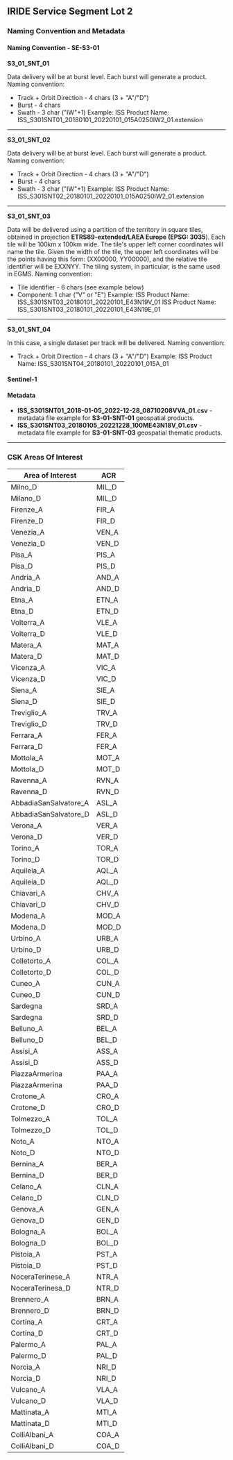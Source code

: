IRIDE Service Segment Lot 2
---
### Naming Convention and Metadata

#### Naming Convention - SE-S3-01
**S3_01_SNT_01**

Data delivery will be at burst level. Each burst will generate a product.
Naming convention:
- Track + Orbit Direction - 4 chars (3 + "A"/"D")
- Burst - 4 chars
- Swath - 3 char ("IW"+1)
Example:
ISS Product Name: ISS_S301SNT01_20180101_20220101_015A0250IW2_01.extension

---
**S3_01_SNT_02**

Data delivery will be at burst level. Each burst will generate a product.
Naming convention:
- Track + Orbit Direction - 4 chars (3 + "A"/"D")
- Burst - 4 chars
- Swath - 3 char ("IW"+1)
Example:
ISS Product Name: ISS_S301SNT02_20180101_20220101_015A0250IW2_01.extension

---
**S3_01_SNT_03**

Data will be delivered using a partition of the territory in square tiles, obtained in projection **ETRS89-extended/LAEA Europe (EPSG: 3035**). Each tile will be 100km x 100km wide. The tile's upper left corner coordinates will name the tile. Given the width of the tile, the upper left coordinates will be the points having this form: (XX00000, YY00000), and the relative tile identifier will be EXXNYY. The tiling system, in particular, is the same used in EGMS.
Naming convention:
- Tile identifier - 6 chars (see example below)
- Component: 1 char ("V" or "E")
Example:
ISS Product Name: ISS_S301SNT03_20180101_20220101_E43N19V_01
ISS Product Name: ISS_S301SNT03_20180101_20220101_E43N19E_01

---
**S3_01_SNT_04**

In this case, a single dataset per track will be delivered.
Naming convention:
- Track + Orbit Direction - 4 chars (3 + "A"/"D")
Example:
ISS Product Name: ISS_S301SNT04_20180101_20220101_015A_01


#### Sentinel-1

#### Metadata
- **ISS_S301SNT01_2018-01-05_2022-12-28_08710208VVA_01.csv** - metadata file example for **S3-01-SNT-01** geospatial products.
- **ISS_S301SNT03_20180105_20221228_100ME43N18V_01.csv** - metadata file example for **S3-01-SNT-03** geospatial thematic products.



---

### CSK Areas Of Interest

| Area of Interest      | ACR   |
|-----------------------|-------|
| Milno_D               | MIL_D |
| Milano_D              | MIL_D |
| Firenze_A             | FIR_A |
| Firenze_D             | FIR_D |
| Venezia_A             | VEN_A |
| Venezia_D             | VEN_D |
| Pisa_A                | PIS_A |
| Pisa_D                | PIS_D |
| Andria_A              | AND_A |
| Andria_D              | AND_D |
| Etna_A                | ETN_A |
| Etna_D                | ETN_D |
| Volterra_A            | VLE_A |
| Volterra_D            | VLE_D |
| Matera_A              | MAT_A |
| Matera_D              | MAT_D |
| Vicenza_A             | VIC_A |
| Vicenza_D             | VIC_D |
| Siena_A               | SIE_A |
| Siena_D               | SIE_D |
| Treviglio_A           | TRV_A |
| Treviglio_D           | TRV_D |
| Ferrara_A             | FER_A |
| Ferrara_D             | FER_A |
| Mottola_A             | MOT_A |
| Mottola_D             | MOT_D |
| Ravenna_A             | RVN_A |
| Ravenna_D             | RVN_D |
| AbbadiaSanSalvatore_A | ASL_A |
| AbbadiaSanSalvatore_D | ASL_D |
| Verona_A              | VER_A |
| Verona_D              | VER_D |
| Torino_A              | TOR_A |
| Torino_D              | TOR_D |
| Aquileia_A            | AQL_A |
| Aquileia_D            | AQL_D |
| Chiavari_A            | CHV_A |
| Chiavari_D            | CHV_D |
| Modena_A              | MOD_A |
| Modena_D              | MOD_D |
| Urbino_A              | URB_A |
| Urbino_D              | URB_D |
| Colletorto_A          | COL_A |
| Colletorto_D          | COL_D |
| Cuneo_A               | CUN_A |
| Cuneo_D               | CUN_D |
| Sardegna              | SRD_A |
| Sardegna              | SRD_D |
| Belluno_A             | BEL_A |
| Belluno_D             | BEL_D |
| Assisi_A              | ASS_A |
| Assisi_D              | ASS_D |
| PiazzaArmerina        | PAA_A |
| PiazzaArmerina        | PAA_D |
| Crotone_A             | CRO_A |
| Crotone_D             | CRO_D |
| Tolmezzo_A            | TOL_A |
| Tolmezzo_D            | TOL_D |
| Noto_A                | NTO_A |
| Noto_D                | NTO_D |
| Bernina_A             | BER_A |
| Bernina_D             | BER_D |
| Celano_A              | CLN_A |
| Celano_D              | CLN_D |
| Genova_A              | GEN_A |
| Genova_D              | GEN_D |
| Bologna_A             | BOL_A |
| Bologna_D             | BOL_D |
| Pistoia_A             | PST_A |
| Pistoia_D             | PST_D |
| NoceraTerinese_A      | NTR_A |
| NoceraTerinesa_D      | NTR_D |
| Brennero_A            | BRN_A |
| Brennero_D            | BRN_D |
| Cortina_A             | CRT_A |
| Cortina_D             | CRT_D |
| Palermo_A             | PAL_A |
| Palermo_D             | PAL_D |
| Norcia_A              | NRI_D |
| Norcia_D              | NRI_D |
| Vulcano_A             | VLA_A |
| Vulcano_D             | VLA_D |
| Mattinata_A           | MTI_A |
| Mattinata_D           | MTI_D |
| ColliAlbani_A         | COA_A |
| ColliAlbani_D         | COA_D |